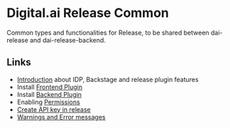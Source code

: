 # Digital.ai Release Common

Common types and functionalities for Release, to be shared between dai-release and dai-release-backend.

## Links

* [Introduction](https://github.com/digital-ai/backstage-release/wiki/Introduction-%E2%80%90-IDP-&-Backstage) about IDP, Backstage and release plugin features
* Install [Frontend Plugin](https://github.com/digital-ai/backstage-release/wiki/DAI-Release-Plugin-%E2%80%90-Frontend)
* Install [Backend Plugin](https://github.com/digital-ai/backstage-release/wiki/DAI-Release-Plugin-%E2%80%90-Backend)
* Enabling [Permissions](https://github.com/digital-ai/backstage-release/wiki/Enabling-Permissions)
* [Create API key in release](https://github.com/digital-ai/backstage-release/wiki/Using-API-Key-from-Release)
* [Warnings and Error messages](https://github.com/digital-ai/backstage-release/wiki/Warnings-and-Error-Messages)
